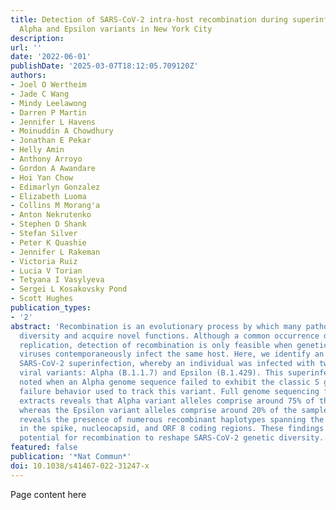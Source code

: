 ```yaml
---
title: Detection of SARS-CoV-2 intra-host recombination during superinfection with
  Alpha and Epsilon variants in New York City
description:
url: ''
date: '2022-06-01'
publishDate: '2025-03-07T18:12:05.709120Z'
authors:
- Joel O Wertheim
- Jade C Wang
- Mindy Leelawong
- Darren P Martin
- Jennifer L Havens
- Moinuddin A Chowdhury
- Jonathan E Pekar
- Helly Amin
- Anthony Arroyo
- Gordon A Awandare
- Hoi Yan Chow
- Edimarlyn Gonzalez
- Elizabeth Luoma
- Collins M Morang'a
- Anton Nekrutenko
- Stephen D Shank
- Stefan Silver
- Peter K Quashie
- Jennifer L Rakeman
- Victoria Ruiz
- Lucia V Torian
- Tetyana I Vasylyeva
- Sergei L Kosakovsky Pond
- Scott Hughes
publication_types:
- '2'
abstract: 'Recombination is an evolutionary process by which many pathogens generate
  diversity and acquire novel functions. Although a common occurrence during coronavirus
  replication, detection of recombination is only feasible when genetically distinct
  viruses contemporaneously infect the same host. Here, we identify an instance of
  SARS-CoV-2 superinfection, whereby an individual was infected with two distinct
  viral variants: Alpha (B.1.1.7) and Epsilon (B.1.429). This superinfection was first
  noted when an Alpha genome sequence failed to exhibit the classic S gene target
  failure behavior used to track this variant. Full genome sequencing from four independent
  extracts reveals that Alpha variant alleles comprise around 75% of the genomes,
  whereas the Epsilon variant alleles comprise around 20% of the sample. Further investigation
  reveals the presence of numerous recombinant haplotypes spanning the genome, specifically
  in the spike, nucleocapsid, and ORF 8 coding regions. These findings support the
  potential for recombination to reshape SARS-CoV-2 genetic diversity.'
featured: false
publication: '*Nat Commun*'
doi: 10.1038/s41467-022-31247-x
---
```


Page content here